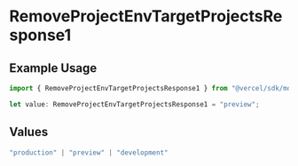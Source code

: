 # RemoveProjectEnvTargetProjectsResponse1

## Example Usage

```typescript
import { RemoveProjectEnvTargetProjectsResponse1 } from "@vercel/sdk/models/operations/removeprojectenv.js";

let value: RemoveProjectEnvTargetProjectsResponse1 = "preview";
```

## Values

```typescript
"production" | "preview" | "development"
```